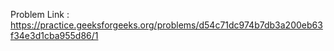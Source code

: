 Problem Link : https://practice.geeksforgeeks.org/problems/d54c71dc974b7db3a200eb63f34e3d1cba955d86/1